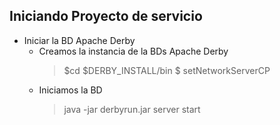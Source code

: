## Iniciando Proyecto de servicio

* Iniciar la BD Apache Derby
  * Creamos la instancia de la BDs Apache Derby
     > $cd $DERBY_INSTALL/bin
     > $ setNetworkServerCP
  * Iniciamos la BD
    > java -jar derbyrun.jar server start 
